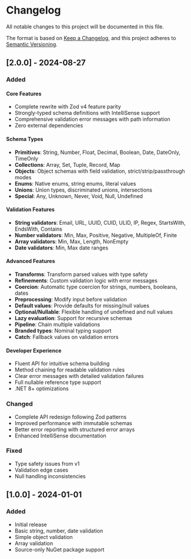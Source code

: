 # Changelog

All notable changes to this project will be documented in this file.

The format is based on [Keep a Changelog](https://keepachangelog.com/en/1.0.0/),
and this project adheres to [Semantic Versioning](https://semver.org/spec/v2.0.0.html).

## [2.0.0] - 2024-08-27

### Added

#### Core Features
- Complete rewrite with Zod v4 feature parity
- Strongly-typed schema definitions with IntelliSense support
- Comprehensive validation error messages with path information
- Zero external dependencies

#### Schema Types
- **Primitives**: String, Number, Float, Decimal, Boolean, Date, DateOnly, TimeOnly
- **Collections**: Array, Set, Tuple, Record, Map
- **Objects**: Object schemas with field validation, strict/strip/passthrough modes
- **Enums**: Native enums, string enums, literal values
- **Unions**: Union types, discriminated unions, intersections
- **Special**: Any, Unknown, Never, Void, Null, Undefined

#### Validation Features
- **String validators**: Email, URL, UUID, CUID, ULID, IP, Regex, StartsWith, EndsWith, Contains
- **Number validators**: Min, Max, Positive, Negative, MultipleOf, Finite
- **Array validators**: Min, Max, Length, NonEmpty
- **Date validators**: Min, Max date ranges

#### Advanced Features
- **Transforms**: Transform parsed values with type safety
- **Refinements**: Custom validation logic with error messages
- **Coercion**: Automatic type coercion for strings, numbers, booleans, dates
- **Preprocessing**: Modify input before validation
- **Default values**: Provide defaults for missing/null values
- **Optional/Nullable**: Flexible handling of undefined and null values
- **Lazy evaluation**: Support for recursive schemas
- **Pipeline**: Chain multiple validations
- **Branded types**: Nominal typing support
- **Catch**: Fallback values on validation errors

#### Developer Experience
- Fluent API for intuitive schema building
- Method chaining for readable validation rules
- Clear error messages with detailed validation failures
- Full nullable reference type support
- .NET 8+ optimizations

### Changed
- Complete API redesign following Zod patterns
- Improved performance with immutable schemas
- Better error reporting with structured error arrays
- Enhanced IntelliSense documentation

### Fixed
- Type safety issues from v1
- Validation edge cases
- Null handling inconsistencies

## [1.0.0] - 2024-01-01

### Added
- Initial release
- Basic string, number, date validation
- Simple object validation
- Array validation
- Source-only NuGet package support
